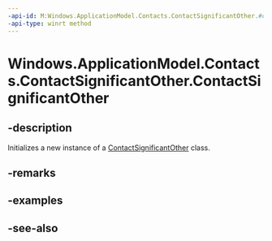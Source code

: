 ```yaml
---
-api-id: M:Windows.ApplicationModel.Contacts.ContactSignificantOther.#ctor
-api-type: winrt method
---
```


<!-- Method syntax
public ContactSignificantOther()
-->

# Windows.ApplicationModel.Contacts.ContactSignificantOther.ContactSignificantOther

## -description
Initializes a new instance of a [ContactSignificantOther](contactsignificantother.md) class.

## -remarks

## -examples

## -see-also
